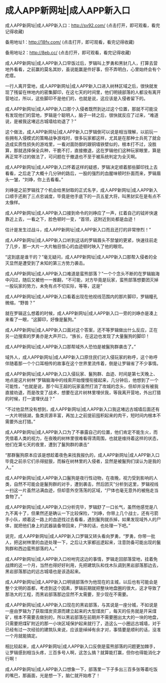 # 成人APP新网址|成人APP新入口



成人APP新网址|成人APP新入口：http://sv92.com/ (点击打开，即可观看，看完记得收藏)

备用地址1：http://18fv.com/ (点击打开，即可观看，看完记得收藏)

备用地址2：http://8eb.cc/ (点击打开，即可观看，看完记得收藏)





成人APP新网址|成人APP新入口早饭过后，罗辑叫上罗勇和黑豺几人，打算去营地外看看，之前赢的莫名其妙，虽说能赢是件好事，但不弄明白，心里始终会有个疙瘩。

一行人离开营地，成人APP新网址|成人APP新入口进入树林区域之后，很快就发现了残留在林地内的密集脚印，在这七天的时间里，他们明镜部落的人都没有离开营地过，所以，这些脚印不是他们的，也就是说，这应该是入侵者留下的。

成人APP新网址|成人APP新入口那个入侵者既然到达过这个位置，那就不可能没有发现他们的营地，罗辑是个聪明人，脑子一转之后，很快就反应了过来，“难道说，是被我这堵远古城墙给劝退了？”

这个做法，成人APP新网址|成人APP新入口罗辑倒可以说是相当理解，以前玩一些拥有入侵模式的策略战争游戏时，很多玩家都这样，尤其是在那种士兵死了就会造成实质性损失的游戏里，一看对面防御的跟铜墙铁壁似的，根本打不过，没胜算，那就选择保全兵种，干脆不打，直接撤退，这在罗辑他们这种玩家眼里，算是再正常不过的做法了，可问题在于撤退也不至于被系统判定为全灭啊。

成人APP新网址|成人APP新入口怀着这样的疑惑，罗辑决定顺着那些脚印找上去看看，之后走了大概十几分钟的路后，一股的强烈的血腥味顿时扑面而来，罗辑眉头一皱，“刘峥，你上去看看。”

刘峥是之前罗辑找了个机会给黑豺取的正式名字，成人APP新网址|成人APP新入口顺手还刷了三点忠诚度，毕竟是他手底下的一员五星大将，叫黑豺实在是有点不太像样。

成人APP新网址|成人APP新入口接到命令的刘峥应了一声，扛着自己的钺斧快速靠近上去，一看之下，脸色顿时一变，“首领，这附近到处都是血迹！

估计是发生过战斗，成人APP新网址|成人APP新入口而且还打的非常惨烈！”

成人APP新网址|成人APP新入口听到这话的罗辑眉头不禁皱的更紧，快速往前走了几步，那一大片一大片触目惊心的血迹顿时映入了他的眼帘。

“这到底是谁干的？”毫无疑问，成人APP新网址|成人APP新入口那帮入侵者的全灭显然是遭受到了未知的第三方势力袭击。

成人APP新网址|成人APP新入口难道是蛮熊部落？”一个个念头不断的在罗辑脑海中闪过，随后又被他一一推翻，“不可能，对方毕竟是玩家，蛮熊部落想要团灭掉一股玩家的势力，未免有点不切实际，等等，这是”

成人APP新网址|成人APP新入口看着出现在他视线范围内的那片脚印，罗辑瞳孔微缩，“野兽？”

就在罗辑这么想着的时候，成人APP新网址|成人APP新入口一旁的刘峥亦是凑上来看了一眼，“这脚印，好像是鬣狗。”

成人APP新网址|成人APP新入口面对这个答案，还不等罗辑做出什么反应，正在另一边搜索的罗勇亦是大声开口，“族长，在这边也发现了大量鬣狗的脚印！

成人APP新网址|成人APP新入口那帮域外人恐怕是被鬣狗群袭击了。”

域外人，成人APP新网址|成人APP新入口原住民们对入侵玩家的称呼，这个称呼伴随着那一个个口耳相传的故事在这个世界里流传着，倒是让罗辑省了不少事情。

成人APP新网址|成人APP新入口入侵玩家、鬣狗群、血迹、时间是第七天晚上、地点是这片树林”罗辑脑海中的线索开始慢慢衔接起来，几分钟后，他想到了一个可能性，“也就是说，那个叫王超的玩家虽然打消了攻城的念头，但却并没有被我直接劝退，而是改变了战术，想要在这片树林里埋伏我，等我离开营地，外出打猎的时候，打一波埋伏战？”

“不过他显然没有想到，成人APP新网址|成人APP新入口我这堵远古城墙后面还有一大片明镜湖，鱼类资源丰富，再加上之前提前囤积起来的肉干，短时间内根本不需要外出打猎。”

成人APP新网址|成人APP新入口为了不暴露自己的位置，他们肯定不能生火，而凭借着人类的视力，在夜晚的树林里很难看得清周围，也就是维持着这样的状态，他们在第七天的夜里，遭到了鬣狗群的袭击”

“那群鬣狗原本应该是想趁着夜色来找我报仇的，成人APP新网址|成人APP新入口毕竟之前杀它们杀得挺狠，而躲在树林里的入侵者，显然是被鬣狗们误认为是我的人。”

成人APP新网址|成人APP新入口鬣狗是夜行性动物，在夜晚，视力受到影响的人类，自然不可能会是鬣狗群的对手，遭到袭击，然后团灭”分析到这里，罗辑视线一扫这一片虽然沾满血迹，但却意外空荡荡的区域，“尸体也毫无意外的被拖走当食物了。”

成人APP新网址|成人APP新入口分析完毕，罗辑舒了一口长气，虽然他感觉是八九不离十了，但果然还是确认一下比较保险，“刘峥，你带上几个战士，还有弓箭手小队，顺着这一路上的血迹找过去看看，遇到鬣狗就杀掉，如果发现域外人的尸体，就把他们身上的武器装备带回来，尸体的话，也处理一下吧。”

说完，成人APP新网址|成人APP新入口罗辑又转头看向罗勇，“罗勇，你带一批人，把这树林里的血迹处理一下，之后让大家都巡逻起来，注意防备可能出现的鬣狗群和西边蛮熊部落的人。”

成人APP新网址|成人APP新入口吩咐完这边的事情，罗辑走回部落营地，挂着免战牌的这一个月，当然也得好好利用，先把建筑队和伐木队调到黑岩部落那边去，黑岩部落那边的远古城墙也是该造起来。

成人APP新网址|成人APP新入口明镜部落作为他现在的主城，以后也有可能会是整个文明的首都，考虑到这个因素，罗辑前期就把整块地盘圈的很大，这才导致了那浩大的工程，而黑岩部落那边显然不太需要，至少现在不需要。

成人APP新网址|成人APP新入口现在的黑岩部落，与其说是一座分城，不如说是一座由罗辑为了获取煤炭资源而建立起来的大型煤炭厂，每天的任务就是开采煤矿，根本不需要去做别的，所以黑岩部落在前期并不需要圈出太大的一块的地盘，只需要把煤矿附近的那一小块区域保护起来就行了，造这么一小圈远古城墙，对于已经有过一次经验的建筑队来说，应该是绰绰有余才对，事情要是顺利的话，没准一个月就能搞定。

相比较起来，成人APP新网址|成人APP新入口反倒是蛮熊部落的问题更加棘手，让罗辑感到相当头疼，三百多号人啊，这怎么搞？就算能打赢，但你也得能消化才行啊！

成人APP新网址|成人APP新入口想象一下，部落里一下子多出三百多张等着吃饭的嘴巴，那画面，光是想一下，脑仁就开始疼了！
